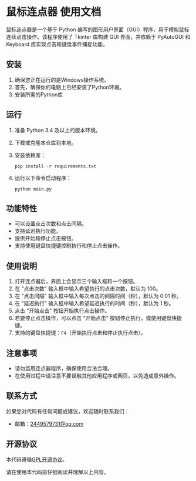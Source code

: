 # 鼠标连点器 使用文档

鼠标连点器是一个基于 Python 编写的图形用户界面（GUI）程序，用于模拟鼠标连续点击操作。该程序使用了 Tkinter 库构建 GUI 界面，并依赖于 PyAutoGUI 和 Keyboard 库实现点击和键盘事件捕捉功能。

## 安装

1. 确保您正在运行的是Windows操作系统。
2. 首先，确保你的电脑上已经安装了Python环境。
3. 安装所需的Python库

## 运行

1. 准备 Python 3.4 及以上的版本环境。

2. 下载或克隆本仓库到本地。

3. 安装依赖库：

   ```
   pip install -r requirements.txt
   ```

4. 运行以下命令启动程序：

   ```
   python main.py
   ```

## 功能特性

- 可以设置点击次数和点击间隔。
- 支持延迟执行功能。
- 提供开始和停止点击按钮。
- 支持使用键盘快捷键控制执行和停止点击操作。

## 使用说明

1. 打开连点器后，界面上会显示三个输入框和一个按钮。
2. 在 "点击次数" 输入框中输入希望执行的点击次数，默认为 100。
3. 在 "点击间隔" 输入框中输入每次点击的间隔时间（秒），默认为 0.01 秒。
4. 在 "延迟执行" 输入框中输入希望延迟执行的时间（秒），默认为 1 秒。
5. 点击 "开始点击" 按钮开始执行点击操作。
6. 若要停止点击操作，可以点击 "开始点击" 按钮停止执行，或使用键盘快捷键。
7. 支持的键盘快捷键：`F4`（开始执行点击和停止执行点击）。

## 注意事项

- 请勿滥用连点器程序，确保使用合法合理。
- 在使用过程中请注意不要误触其他应用程序或网页，以免造成意外操作。

## 联系方式

如果您对代码有任何问题或建议，欢迎随时联系我们：

- 邮箱：2449579731@qq.com

## 开源协议

本代码遵循[GPL开源协议](https://www.gnu.org/licenses/gpl-3.0.html)。

请在使用本代码前仔细阅读并理解以上内容。
